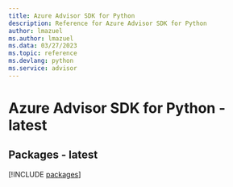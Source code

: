 ```yaml
---
title: Azure Advisor SDK for Python
description: Reference for Azure Advisor SDK for Python
author: lmazuel
ms.author: lmazuel
ms.data: 03/27/2023
ms.topic: reference
ms.devlang: python
ms.service: advisor
---
```

# Azure Advisor SDK for Python - latest
## Packages - latest
[!INCLUDE [packages](advisor-index.md)]
